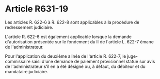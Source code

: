 # Article R631-19

Les articles R. 622-6 à R. 622-8 sont applicables à la procédure de redressement judiciaire.

L'article R. 622-6 est également applicable lorsque la demande d'autorisation présentée sur le fondement du II de l'article L. 622-7 émane de l'administrateur.

Pour l'application du deuxième alinéa de l'article R. 622-7, le juge-commissaire saisi d'une demande de paiement provisionnel statue sur avis de l'administrateur s'il en a été désigné ou, à défaut, du débiteur et du mandataire judiciaire.
